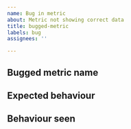 ```yaml
---
name: Bug in metric
about: Metric not showing correct data
title: bugged-metric
labels: bug
assignees: ''

---
```


Bugged metric name
----------------------


Expected behaviour
---------------------


Behaviour seen
----------------
